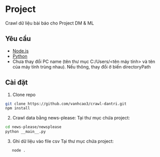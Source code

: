 # Project
Crawl dữ liệu bài báo cho Project DM & ML

## Yêu cầu
- [Node.js](https://nodejs.org/)
- [Python](https://www.python.org/)
- Chưa thay đổi PC name (tên thư mục C:/Users/<tên máy tính> và tên của máy tính trùng nhau). Nếu thông, thay đổi ở biến directoryPath

## Cài đặt

1. Clone repo
```sh
git clone https://github.com/vanhcao3/crawl-dantri.git
npm install
```
2. Crawl data bằng news-please:
   Tại thư mục chứa project:
```sh
cd news-please/newsplease
python __main__.py
```
3. Ghi dữ liệu vào file csv
   Tại thư mục chứa project:
```sh
   node .
```

